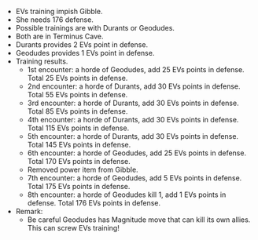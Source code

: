 * EVs training impish Gibble.
* She needs 176 defense.
* Possible trainings are with Durants or Geodudes.
* Both are in Terminus Cave.
* Durants provides 2 EVs point in defense.
* Geodudes provides 1 EVs point in defense.
* Training results.
    * 1st encounter: a horde of Geodudes, add 25 EVs points in defense. Total 25 EVs points in defense.
    * 2nd encounter: a horde of Durants, add 30 EVs points in defense. Total 55 EVs points in defense.
    * 3rd encounter: a horde of Durants, add 30 EVs points in defense. Total 85 EVs points in defense.
    * 4th encounter: a horde of Durants, add 30 EVs points in defense. Total 115 EVs points in defense.
    * 5th encounter: a horde of Durants, add 30 EVs points in defense. Total 145 EVs points in defense.
    * 6th encounter: a horde of Geodudes, add 25 EVs points in defense. Total 170 EVs points in defense.
    * Removed power item from Gibble.
    * 7th encounter: a horde of Geodudes, add 5 EVs points in defense. Total 175 EVs points in defense.
    * 8th encounter: a horde of Geodudes kill 1, add 1 EVs points in defense. Total 176 EVs points in defense.
* Remark:
    * Be careful Geodudes has Magnitude move that can kill its own allies. This can screw EVs training!
